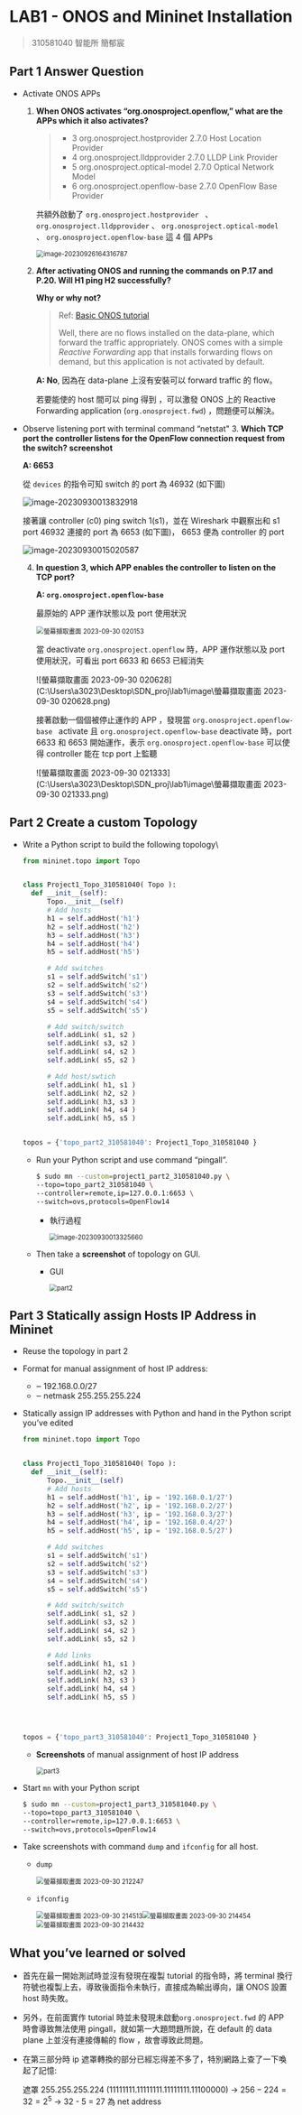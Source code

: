 # LAB1 - ONOS and Mininet Installation

> 310581040 智能所 簡郁宸

## Part 1 Answer Question

+ Activate ONOS APPs

  1. **When ONOS activates “org.onosproject.openflow,” what are the APPs which it  also activates?** 

     > *   3 org.onosproject.hostprovider         2.7.0    Host Location Provider
     > *   4 org.onosproject.lldpprovider         2.7.0    LLDP Link Provider
     > *   5 org.onosproject.optical-model        2.7.0    Optical Network Model
     > *   6 org.onosproject.openflow-base      2.7.0    OpenFlow Base Provider

     共額外啟動了 `org.onosproject.hostprovider ` 、 `org.onosproject.lldpprovider` 、 `org.onosproject.optical-model  `、 `org.onosproject.openflow-base` 這 4 個 APPs

     <img src="C:\Users\a3023\AppData\Roaming\Typora\typora-user-images\image-20230926164316787.png" alt="image-20230926164316787" style="zoom:80%;" />

  2. **After activating ONOS and running the commands on P.17 and P.20. Will H1 ping H2 successfully?** 

     **Why or why not?**

     > Ref: [Basic ONOS tutorial](https://wiki.onosproject.org/display/ONOS/Basic+ONOS+Tutorial)
     >
     > Well, there are no flows installed on the data-plane, which forward the traffic appropriately. ONOS comes with a simple *Reactive Forwarding* app that installs forwarding flows on demand, but this application is not activated by default.

     **A: No**, 因為在 data-plane 上沒有安裝可以 forward traffic 的 flow。
     
     若要能使的 host 間可以 ping 得到 ，可以激發 ONOS 上的  Reactive Forwarding application (`org.onosproject.fwd`) ，問題便可以解決。 

+ Observe listening port with terminal command “netstat"
  3. **Which TCP port the controller listens for the OpenFlow connection request  from the switch? screenshot** 
  
     **A: 6653** 
  
     從 `devices` 的指令可知 switch 的 port 為 46932 (如下圖)
  
     ![image-20230930013832918](C:\Users\a3023\AppData\Roaming\Typora\typora-user-images\image-20230930013832918.png)
  
     接著讓 controller (c0) ping switch 1(s1)，並在 Wireshark 中觀察出和 s1 port 46932 連接的 port 為 6653 (如下圖)， 6653 便為 controller 的 port
  
     ![image-20230930015020587](C:\Users\a3023\AppData\Roaming\Typora\typora-user-images\image-20230930015020587.png)
  
     
  
  4. **In question 3, which APP enables the controller to listen on the TCP port?**
  
     **A: `org.onosproject.openflow-base`**
  
     最原始的 APP 運作狀態以及 port 使用狀況
  
     <img src="C:\Users\a3023\Desktop\SDN_proj\lab1\image\螢幕擷取畫面 2023-09-30 020153.png" alt="螢幕擷取畫面 2023-09-30 020153" style="zoom: 80%;" />
  
     當 deactivate `org.onosproject.openflow` 時，APP 運作狀態以及 port 使用狀況，可看出 port 6633 和 6653 已經消失
  
     ![螢幕擷取畫面 2023-09-30 020628](C:\Users\a3023\Desktop\SDN_proj\lab1\image\螢幕擷取畫面 2023-09-30 020628.png)
  
     接著啟動一個個被停止運作的 APP ，發現當 `org.onosproject.openflow-base ` activate 且 `org.onosproject.openflow-base` deactivate 時，port 6633 和 6653 開始運作，表示 `org.onosproject.openflow-base` 可以使得 controller 能在 tcp port 上監聽 
  
     ![螢幕擷取畫面 2023-09-30 021333](C:\Users\a3023\Desktop\SDN_proj\lab1\image\螢幕擷取畫面 2023-09-30 021333.png)

## Part 2 Create a custom Topology

+ Write a Python script to build the following topology\

  ```python
  from mininet.topo import Topo
  
  
  class Project1_Topo_310581040( Topo ):
  	def __init__(self):
  		Topo.__init__(self)
  		# Add hosts
  		h1 = self.addHost('h1')
  		h2 = self.addHost('h2')
  		h3 = self.addHost('h3')
  		h4 = self.addHost('h4')
  		h5 = self.addHost('h5')
  
  		# Add switches
  		s1 = self.addSwitch('s1')
  		s2 = self.addSwitch('s2')
  		s3 = self.addSwitch('s3')
  		s4 = self.addSwitch('s4')
  		s5 = self.addSwitch('s5')
  
  		# Add switch/switch
  		self.addLink( s1, s2 )
  		self.addLink( s3, s2 )
  		self.addLink( s4, s2 )
  		self.addLink( s5, s2 )
  
  		# Add host/swtich
  		self.addLink( h1, s1 )
  		self.addLink( h2, s2 )
  		self.addLink( h3, s3 )
  		self.addLink( h4, s4 )
  		self.addLink( h5, s5 )
  
  
  topos = {'topo_part2_310581040': Project1_Topo_310581040 }
  ```
  
  
  
  + Run your Python script and use command “pingall”. 
  
    ```bash
    $ sudo mn --custom=project1_part2_310581040.py \
    --topo=topo_part2_310581040 \
    --controller=remote,ip=127.0.0.1:6653 \
    --switch=ovs,protocols=OpenFlow14
    ```
  
    + 執行過程
  
      <img src="C:\Users\a3023\AppData\Roaming\Typora\typora-user-images\image-20230930013325660.png" alt="image-20230930013325660" style="zoom: 80%;" />
  
  + Then take a **screenshot** of  topology on GUI.
  
    + GUI
  
      <img src="C:\Users\a3023\Desktop\SDN_proj\lab1\image\part2.png" alt="part2" style="zoom:80%;" />



## Part 3 Statically assign Hosts IP Address in Mininet

+ Reuse the topology in part 2

+ Format for manual assignment of host IP address: 

  + ‒ 192.168.0.0/27
  +  ‒ netmask 255.255.255.224

+ Statically assign IP addresses with Python and hand in the Python script you’ve  edited

  ```python
  from mininet.topo import Topo
  
  
  class Project1_Topo_310581040( Topo ):
  	def __init__(self):
  		Topo.__init__(self)
  		# Add hosts
  		h1 = self.addHost('h1', ip = '192.168.0.1/27')
  		h2 = self.addHost('h2', ip = '192.168.0.2/27')
  		h3 = self.addHost('h3', ip = '192.168.0.3/27')
  		h4 = self.addHost('h4', ip = '192.168.0.4/27')
  		h5 = self.addHost('h5', ip = '192.168.0.5/27')
  
  		# Add switches
  		s1 = self.addSwitch('s1')
  		s2 = self.addSwitch('s2')
  		s3 = self.addSwitch('s3')
  		s4 = self.addSwitch('s4')
  		s5 = self.addSwitch('s5')
  
  		# Add switch/switch
  		self.addLink( s1, s2 )
  		self.addLink( s3, s2 )
  		self.addLink( s4, s2 )
  		self.addLink( s5, s2 )
  
  		# Add links
  		self.addLink( h1, s1 )
  		self.addLink( h2, s2 )
  		self.addLink( h3, s3 )
  		self.addLink( h4, s4 )
  		self.addLink( h5, s5 )
  
  
  
  
  topos = {'topo_part3_310581040': Project1_Topo_310581040 }
  ```

   

  + **Screenshots** of manual assignment of host IP address

    <img src="C:\Users\a3023\Desktop\SDN_proj\lab1\image\part3.png" alt="part3" style="zoom:80%;" />

+ Start `mn` with your Python script 

  ```bash
  $ sudo mn --custom=project1_part3_310581040.py \
  --topo=topo_part3_310581040 \
  --controller=remote,ip=127.0.0.1:6653 \
  --switch=ovs,protocols=OpenFlow14
  ```

+ Take screenshots with command  `dump` and  `ifconfig` for all host.

  + `dump`

    <img src="C:\Users\a3023\Desktop\SDN_proj\lab1\image\螢幕擷取畫面 2023-09-30 212247.png" alt="螢幕擷取畫面 2023-09-30 212247" style="zoom: 80%;" />

  + `ifconfig`

    <img src="C:\Users\a3023\Desktop\SDN_proj\lab1\image\螢幕擷取畫面 2023-09-30 214513.png" alt="螢幕擷取畫面 2023-09-30 214513" style="zoom: 80%;" /><img src="C:\Users\a3023\Desktop\SDN_proj\lab1\image\螢幕擷取畫面 2023-09-30 214454.png" alt="螢幕擷取畫面 2023-09-30 214454" style="zoom:80%;" /><img src="C:\Users\a3023\Desktop\SDN_proj\lab1\image\螢幕擷取畫面 2023-09-30 214432.png" alt="螢幕擷取畫面 2023-09-30 214432" style="zoom:80%;" />

## What you’ve learned or solved

+ 首先在最一開始測試時並沒有發現在複製 tutorial 的指令時，將 terminal 換行符號也複製上去，導致後面指令未執行，直接成為輸出導向，讓 ONOS 設置 host 時失敗。

+ 另外，在前面實作 tutorial 時並未發現未啟動`org.onosproject.fwd` 的 APP 時會導致無法使用 pingall，就如第一大題問題所說，在 default 的 data plane 上並沒有連接傳輸的 flow ，故會導致此問題。

+ 在第三部分時 ip 遮罩轉換的部分已經忘得差不多了，特別網路上查了一下喚起了記憶:

  遮罩 255.255.255.224 (11111111.11111111.11111111.11100000) -> $256-224 = 32 = 2^5$  -> 32 - 5 = 27 為 net address
